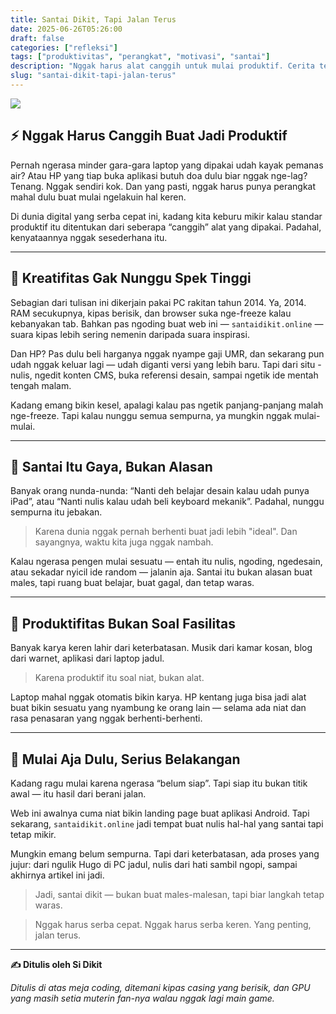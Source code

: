 ```yaml
---
title: Santai Dikit, Tapi Jalan Terus
date: 2025-06-26T05:26:00
draft: false
categories: ["refleksi"]
tags: ["produktivitas", "perangkat", "motivasi", "santai"]
description: "Nggak harus alat canggih untuk mulai produktif. Cerita tentang berkarya di tengah keterbatasan, dengan gaya santai tapi tetap mikir."
slug: "santai-dikit-tapi-jalan-terus"
---
```

![](/uploads/Nighttime_Coding_Session.webp)

## ⚡ Nggak Harus Canggih Buat Jadi Produktif

Pernah ngerasa minder gara-gara laptop yang dipakai udah kayak pemanas air? Atau HP yang tiap buka aplikasi butuh doa dulu biar nggak nge-lag? Tenang. Nggak sendiri kok. Dan yang pasti, nggak harus punya perangkat mahal dulu buat mulai ngelakuin hal keren.

Di dunia digital yang serba cepat ini, kadang kita keburu mikir kalau standar produktif itu ditentukan dari seberapa “canggih” alat yang dipakai. Padahal, kenyataannya nggak sesederhana itu.

---

## 🎨 Kreatifitas Gak Nunggu Spek Tinggi

Sebagian dari tulisan ini dikerjain pakai PC rakitan tahun 2014. Ya, 2014. RAM secukupnya, kipas berisik, dan browser suka nge-freeze kalau kebanyakan tab. Bahkan pas ngoding buat web ini — `santaidikit.online` — suara kipas lebih sering nemenin daripada suara inspirasi.

Dan HP? Pas dulu beli harganya nggak nyampe gaji UMR, dan sekarang pun udah nggak keluar lagi — udah diganti versi yang lebih baru. Tapi dari situ - nulis, ngedit konten CMS, buka referensi desain, sampai ngetik ide mentah tengah malam.

Kadang emang bikin kesel, apalagi kalau pas ngetik panjang-panjang malah nge-freeze. Tapi kalau nunggu semua sempurna, ya mungkin nggak mulai-mulai.

---

## 🌴 Santai Itu Gaya, Bukan Alasan

Banyak orang nunda-nunda: “Nanti deh belajar desain kalau udah punya iPad”, atau “Nanti nulis kalau udah beli keyboard mekanik”. Padahal, nunggu sempurna itu jebakan.

> Karena dunia nggak pernah berhenti buat jadi lebih "ideal". Dan sayangnya, waktu kita juga nggak nambah.

Kalau ngerasa pengen mulai sesuatu — entah itu nulis, ngoding, ngedesain, atau sekadar nyicil ide random — jalanin aja. Santai itu bukan alasan buat males, tapi ruang buat belajar, buat gagal, dan tetap waras.

---

## 🔧 Produktifitas Bukan Soal Fasilitas

Banyak karya keren lahir dari keterbatasan. Musik dari kamar kosan, blog dari warnet, aplikasi dari laptop jadul.

> Karena produktif itu soal niat, bukan alat.

Laptop mahal nggak otomatis bikin karya. HP kentang juga bisa jadi alat buat bikin sesuatu yang nyambung ke orang lain — selama ada niat dan rasa penasaran yang nggak berhenti-berhenti.

---

## 🚀 Mulai Aja Dulu, Serius Belakangan

Kadang ragu mulai karena ngerasa “belum siap”. Tapi siap itu bukan titik awal — itu hasil dari berani jalan.

Web ini awalnya cuma niat bikin landing page buat aplikasi Android. Tapi sekarang, `santaidikit.online` jadi tempat buat nulis hal-hal yang santai tapi tetap mikir.

Mungkin emang belum sempurna. Tapi dari keterbatasan, ada proses yang jujur: dari ngulik Hugo di PC jadul, nulis dari hati sambil ngopi, sampai akhirnya artikel ini jadi.

> Jadi, santai dikit — bukan buat males-malesan, tapi biar langkah tetap waras.

> Nggak harus serba cepat. Nggak harus serba keren. Yang penting, jalan terus.

---

**✍️ Ditulis oleh Si Dikit**

_Ditulis di atas meja coding, ditemani kipas casing yang berisik, dan GPU yang masih setia muterin _fan_-nya walau nggak lagi main game._

<!-- _Ngetik artikel ini sambil mikir, “Ini penting nggak sih?”. Tapi tetep diketik aja._ -->
